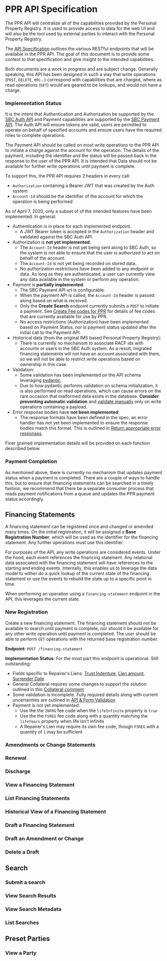 # PPR API Specification

The PPR API will centralize all of the capabilities provided by the Personal Property Registry.  It is used to provide
access to data for the web UI and will also be the tool used by external parties to interact with the Personal Property
Registry.

The [API Specification](ppr-api.v1.yaml) outlines the various RESTful endpoints that will be available in the PPR API.
The goal of this document is to provide some context to that specification and give insight to the intended
capabilities.

Both documents are a work in progress and are subject change.  Generally speaking, this API has been designed in such a
way that write operations (`POST`, `DELETE`, etc...) correspond with capabilities that are charged, where as read
operations (`GET`) would are geared to be lookups, and would not have a charge.

### Implementation Status

It is the intent that Authentication and Authorization be supported by the
[SBC Auth API](https://github.com/bcgov/sbc-auth/tree/development/auth-api) and Payment capabilities are supported by
the [SBC Payment API](https://github.com/bcgov/sbc-pay/tree/master/pay-api). The Auth API will ensure tokens are valid,
users are permitted to operate on behalf of specified accounts and ensure users have the required roles to complete
operations.

The Payment API should be called on most write operations to the PPR API to initiate a charge against the account for
the operation. The details of the payment, including the identifier and the status will be passed back in the response
to the user of the PPR API. It is intended that Data should not be available for further write operations until payment
is complete.

To support this, the PPR API requires 2 headers in every call:
- `Authorization` containing a Bearer JWT that was created by the Auth system
- `Account-Id` should be the identifier of the account for which the operation is being performed

As of April 7, 2020, only a subset of of the intended features have been implemented. In general:
- Authentication is in place for each implemented endpoint.
  - A JWT Bearer token is accepted in the `Authorization` header and validated against the SBC Auth API.
- Authorization is **not yet implemented**:
  - The `Account-Id` header is not yet being sent along to SBC Auth, so the system is not able to ensure that the user
    is authorized to act on behalf of the account.
  - The `Account-Id` is not yet being recorded on stored data.
  - No authorization restrictions have been added to any endpoint or data.  As long as they are authenticated, a user
    can currently view any data available in the system or perform any operation.
- Payment is **partially implemented**:
  - The SBC Payment API url is configurable.
  - When the payment API is called, the `Account-Id` header is passed along based on what is received.
  - Only the **Create Search** endpoint currently submits a `POST` to initiate a payment. See
    [Create Fee codes for PPR](https://github.com/bcgov/entity/issues/2722#issuecomment-595353688) for details of fee
    codes that are currently available for use by PPR.
  - No access restrictions (Authorization) have been implemented based on Payment Status, nor is payment status updated
    after the initial call to the Payment API.
- Historical data (from the original IMS based Personal Property Registry):
  - There is currently no mechanism to associate RACF ids with accounts or users in the SBC Auth system. As a result,
    migrated financing statements will not have an account associated with them, so we will not be able to restrict
    write operations based on ownership in this case.
- Validation:
  - Some validation has been implemented on the API schema leveraging
    [pydantic](https://pydantic-docs.helpmanual.io/usage/validators/).  
  - Due to how pydantic performs validation on schema initialization, it is also performed on read operations, which can
    cause errors on the rare occasion that malformed data exists in the database. **Consider preventing automatic
    validation** and [validate manually](https://github.com/samuelcolvin/pydantic/issues/559#issuecomment-496538989)
    only on write operations containing a payload.
- Error response bodies have **not been implemented**:
  - The response formats have been defined in the spec, an error handler has not yet been implemented to ensure the
    response bodies match this format.  This is outlined in
    [Return appropriate error responses](https://github.com/bcgov/ppr/issues/408).

Finer grained implementation details will be provided on each function described below.

### Payment Completion

As mentioned above, there is currently no mechanism that updates payment status when a payment is completed. There are
a couple of ways to handle this, but to ensure that financing statements can be searched in a timely fashion, we
recommend that there be a separate consumer process that reads payment notifications from a queue and updates the PPR
payment status accordingly.

## Financing Statements

A financing statement can be registered once and changed or amended many times.  On the initial registration, it will be
assigned a **Base Registration Number**, which will be used as the identifier for the financing statement. Any further
operations must use this identifier.

For purposes of the API, any write operations are considered events. Under the hood, each event references the financing
statement.  Any relational data associated with the financing statement will have references to the starting and ending
events. Internally, this enables us to leverage the data model to wither do a quick lookup of the current state of the
financing statement or use the events to rebuild the state up to a specific point in time.

When performing an operation using a `financing-statement` endpoint in the API, this leverages the current state.

### New Registration

Create a new financing statement.  The financing statement should not be available to search until payment is complete,
nor should it be available for any other write operation until payment is completed. The user should be able to perform
`GET` operations with the returned base registration number.

**Endpoint:** `POST /financing-statement`

**Implementation Status:** For the most part this endpoint is operational. Still outstanding:
- Fields specific to Repairer's Liens: [Trust Indenture](https://github.com/bcgov/ppr/issues/818),
  [Lien amount](https://github.com/bcgov/ppr/issues/819), [Surrender Date](https://github.com/bcgov/ppr/issues/820)
- General Collateral requires some changes to support the solution outlined in this
  [Collateral comment](https://github.com/bcgov/ppr/issues/815#issuecomment-603935842)
- Some validation is incomplete. Fully required details along with current uncertainties are outlined in
  [API & Form Validation](https://github.com/bcgov/ppr/issues/830#issuecomment-603495048)
- Payment is not yet implemented:
  - Use the the `INFRG` fee code when the `lifeInfinite` property is `true`
  - Use the the `FSREG` fee code along with a quantity matching the `lifeYears` property when life isn't infinite
  - A Repairer's Lien may require its own fee code, though `FSREG` with a quantity of `1` may be sufficient

### Amendments or Change Statements

### Renewal

### Discharge

### View a Financing Statement

### List Financing Statements

### Historical View of a Financing Statement

### Draft a Financing Statement

### Draft an Amendment or Change

### Delete a Draft

## Search

### Submit a search

### View Search Results

### View Search Metadata

### List Searches

## Preset Parties

### View a Party
